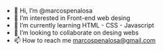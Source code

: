 - 👋 Hi, I’m @marcospenalosa
- 👀 I’m interested in Front-end web desing
- 🌱 I’m currently learning HTML - CSS - Javascript
- 💞️ I’m looking to collaborate on desing webs
- 📫 How to reach me marcospenalosa@gmail.com

<!---
marcospenalosa/marcospenalosa is a ✨ special ✨ repository because its `README.md` (this file) appears on your GitHub profile.
You can click the Preview link to take a look at your changes.
--->
